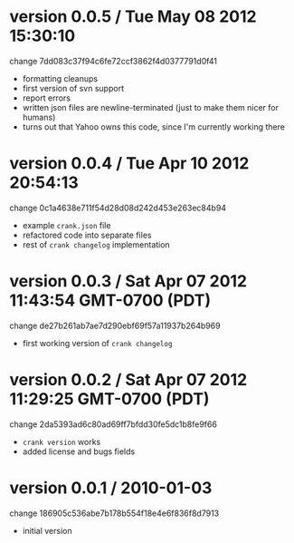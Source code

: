 
version 0.0.5 / Tue May 08 2012 15:30:10
=======================================================
change 7dd083c37f94c6fe72ccf3862f4d0377791d0f41

* formatting cleanups
* first version of svn support
* report errors
* written json files are newline-terminated (just to make them nicer for humans)
* turns out that Yahoo owns this code, since I'm currently working there


version 0.0.4 / Tue Apr 10 2012 20:54:13
=======================================================
change 0c1a4638e711f54d28d08d242d453e263ec84b94

* example `crank.json` file
* refactored code into separate files
* rest of `crank changelog` implementation


version 0.0.3 / Sat Apr 07 2012 11:43:54 GMT-0700 (PDT)
=======================================================
change de27b261ab7ae7d290ebf69f57a11937b264b969

* first working version of `crank changelog`


version 0.0.2 / Sat Apr 07 2012 11:29:25 GMT-0700 (PDT)
=======================================================
change 2da5393ad6c80ad69ff7bfdd30fe5dc1b8fe9f66

* `crank version` works
* added license and bugs fields


version 0.0.1 / 2010-01-03
==========================
change 186905c536abe7b178b554f18e4e6f836f8d7913

* initial version

